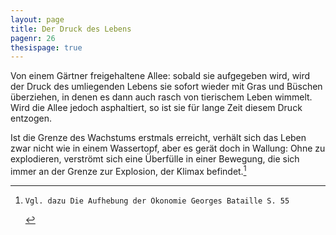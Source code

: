 ```yaml
---
layout: page
title: Der Druck des Lebens
pagenr: 26
thesispage: true
---
```

Von einem Gärtner freigehaltene Allee: sobald sie aufgegeben wird, wird der Druck des umliegenden Lebens sie sofort wieder mit Gras und Büschen überziehen, in denen es dann auch rasch von tierischem Leben wimmelt. Wird die Allee jedoch asphaltiert, so ist sie für lange Zeit diesem Druck entzogen.

Ist die Grenze des Wachstums erstmals erreicht, verhält sich das Leben zwar nicht wie in einem Wassertopf, aber es gerät doch in Wallung: Ohne zu explodieren, verströmt sich eine Überfülle in einer Bewegung, die sich immer an der Grenze zur Explosion, der Klimax befindet.[^21]

[^21]:
		Vgl. dazu Die Aufhebung der Ökonomie Georges Bataille S. 55
